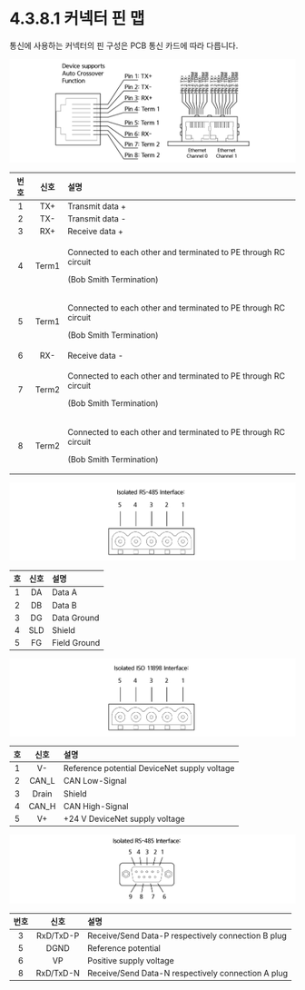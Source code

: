 # 4.3.8.1 커넥터 핀 맵

통신에 사용하는 커넥터의 핀 구성은 PCB 통신 카드에 따라 다릅니다.

![&#xADF8;&#xB9BC; 46 RJ45 &#xC18C;&#xCF13;&#xC758; &#xC774;&#xB354;&#xB137; &#xD540; &#xD560;&#xB2F9;](../../../.gitbook/assets/image127.png)

<table>
  <thead>
    <tr>
      <th style="text-align:center"><b>&#xBC88;&#xD638;</b>
      </th>
      <th style="text-align:center"><b>&#xC2E0;&#xD638;</b>
      </th>
      <th style="text-align:left"><b>                                                                       &#xC124;&#xBA85;</b>
      </th>
    </tr>
  </thead>
  <tbody>
    <tr>
      <td style="text-align:center">1</td>
      <td style="text-align:center">TX+</td>
      <td style="text-align:left">Transmit data +</td>
    </tr>
    <tr>
      <td style="text-align:center">2</td>
      <td style="text-align:center">TX-</td>
      <td style="text-align:left">Transmit data -</td>
    </tr>
    <tr>
      <td style="text-align:center">3</td>
      <td style="text-align:center">RX+</td>
      <td style="text-align:left">Receive data +</td>
    </tr>
    <tr>
      <td style="text-align:center">4</td>
      <td style="text-align:center">Term1</td>
      <td style="text-align:left">
        <p>Connected to each other and terminated to PE through RC circuit</p>
        <p>(Bob Smith Termination)</p>
      </td>
    </tr>
    <tr>
      <td style="text-align:center">5</td>
      <td style="text-align:center">Term1</td>
      <td style="text-align:left">
        <p>Connected to each other and terminated to PE through RC circuit</p>
        <p>(Bob Smith Termination)</p>
      </td>
    </tr>
    <tr>
      <td style="text-align:center">6</td>
      <td style="text-align:center">RX-</td>
      <td style="text-align:left">Receive data -</td>
    </tr>
    <tr>
      <td style="text-align:center">7</td>
      <td style="text-align:center">Term2</td>
      <td style="text-align:left">
        <p>Connected to each other and terminated to PE through RC circuit</p>
        <p>(Bob Smith Termination)</p>
      </td>
    </tr>
    <tr>
      <td style="text-align:center">8</td>
      <td style="text-align:center">Term2</td>
      <td style="text-align:left">
        <p>Connected to each other and terminated to PE through RC circuit</p>
        <p>(Bob Smith Termination)</p>
      </td>
    </tr>
  </tbody>
</table>

![&#xADF8;&#xB9BC; 47 CC-&#xB9C1;&#xD06C; &#xC778;&#xD130;&#xD398;&#xC774;&#xC2A4;\(CombiCon male &#xCEE4;&#xB125;&#xD130;, 5&#xD540;\)](../../../.gitbook/assets/image128.png)

| **호** | **신호** |                                                                   **설명** |
| :---: | :---: | :--- |
| 1 | DA | Data A |
| 2 | DB | Data B |
| 3 | DG | Data Ground |
| 4 | SLD | Shield |
| 5 | FG | Field Ground |

![&#xADF8;&#xB9BC; 48  DevcieNet &#xC778;&#xD130;&#xD398;&#xC774;&#xC2A4;\(CombiCon male &#xCEE4;&#xB125;&#xD130;, 5 &#xD540;\)](../../../.gitbook/assets/image129.png)

| **호** | **신호** |                                                                  **설명** |
| :---: | :---: | :--- |
| 1 | V- | Reference potential DeviceNet supply voltage |
| 2 | CAN\_L | CAN Low-Signal |
| 3 | Drain | Shield |
| 4 | CAN\_H | CAN High-Signal |
| 5 | V+ | +24 V DeviceNet supply voltage |

![&#xADF8;&#xB9BC; 49 PROFIBUS &#xC778;&#xD130;&#xD398;&#xC774;&#xC2A4;\(DSub female &#xCEE4;&#xB125;&#xD130;, 9 &#xD540;\)](../../../.gitbook/assets/image130.png)



| **번호** | **신호** |                                                                **설명** |
| :---: | :---: | :--- |
| 3 | RxD/TxD-P | Receive/Send Data-P respectively connection B plug |
| 5 | DGND | Reference potential |
| 6 | VP | Positive supply voltage |
| 8 | RxD/TxD-N | Receive/Send Data-N respectively connection A plug |

